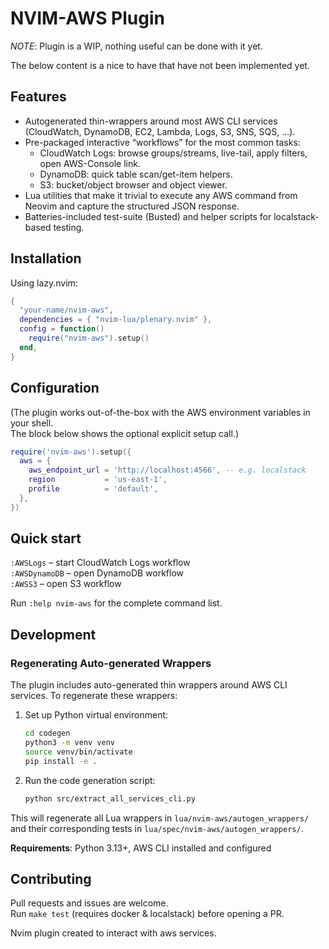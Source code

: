 # NVIM-AWS Plugin

_NOTE_: Plugin is a WIP, nothing useful can be done with it yet.

The below content is a nice to have that have not been implemented yet.

## Features

- Autogenerated thin-wrappers around most AWS CLI services (CloudWatch, DynamoDB, EC2, Lambda, Logs, S3, SNS, SQS, …).
- Pre-packaged interactive “workflows” for the most common tasks:
  - CloudWatch Logs: browse groups/streams, live-tail, apply filters, open AWS-Console link.
  - DynamoDB: quick table scan/get-item helpers.
  - S3: bucket/object browser and object viewer.
- Lua utilities that make it trivial to execute any AWS command from Neovim and capture the structured JSON response.
- Batteries-included test-suite (Busted) and helper scripts for localstack-based testing.

## Installation

Using lazy.nvim:

```lua
{
  "your-name/nvim-aws",
  dependencies = { "nvim-lua/plenary.nvim" },
  config = function()
    require("nvim-aws").setup()
  end,
}
```

## Configuration

(The plugin works out-of-the-box with the AWS environment variables in your shell.  
The block below shows the optional explicit setup call.)

```lua
require('nvim-aws').setup({
  aws = {
    aws_endpoint_url = 'http://localhost:4566', -- e.g. localstack
    region           = 'us-east-1',
    profile          = 'default',
  },
})
```

## Quick start

`:AWSLogs` – start CloudWatch Logs workflow  
`:AWSDynamoDB` – open DynamoDB workflow  
`:AWSS3` – open S3 workflow

Run `:help nvim-aws` for the complete command list.

## Development

### Regenerating Auto-generated Wrappers

The plugin includes auto-generated thin wrappers around AWS CLI services. To regenerate these wrappers:

1. Set up Python virtual environment:
   ```bash
   cd codegen
   python3 -m venv venv
   source venv/bin/activate
   pip install -e .
   ```

2. Run the code generation script:
   ```bash
   python src/extract_all_services_cli.py
   ```

This will regenerate all Lua wrappers in `lua/nvim-aws/autogen_wrappers/` and their corresponding tests in `lua/spec/nvim-aws/autogen_wrappers/`.

**Requirements**: Python 3.13+, AWS CLI installed and configured

## Contributing

Pull requests and issues are welcome.  
Run `make test` (requires docker & localstack) before opening a PR.

Nvim plugin created to interact with aws services.
